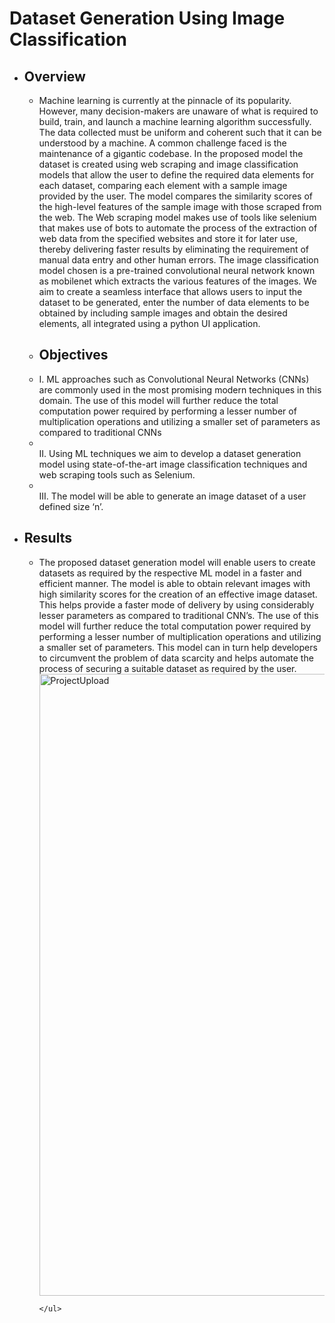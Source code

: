 # Dataset Generation Using Image Classification
<ul>
  <li><h2>Overview</h2></li>
    <ul>
      <li>Machine learning is currently at the pinnacle of its popularity. However, many decision-makers are unaware of what is required to build, train, and launch a machine learning algorithm successfully. The data collected must be uniform and coherent such that it can be understood by a machine. A common challenge faced is the maintenance of a gigantic codebase. In the proposed model the dataset is created using web scraping and image classification models that allow the user to define the required data elements for each dataset, comparing each element with a sample image provided by the user. The model compares the similarity scores of the high-level features of the sample image with those scraped from the web. The Web scraping model makes use of tools like selenium that makes use of bots to automate the process of the extraction of web data from the specified websites and store it for later use, thereby delivering faster results by eliminating the requirement of manual data entry and other human errors. The image classification model chosen is a pre-trained convolutional neural network known as mobilenet which extracts the various features of the images. We aim to create a seamless interface that allows users to input the dataset to be generated, enter the number of data elements to be obtained by including sample images and obtain the desired elements, all integrated using a python UI application.</li>
      <li> <h2>Objectives</h2></li>
      <li> I. ML approaches such as Convolutional Neural Networks (CNNs) are commonly used in the most promising modern techniques in this domain. The use of this model will further reduce the total computation power required by performing a lesser number of multiplication operations and utilizing a smaller set of parameters as compared to traditional CNNs<li></li>
      II. Using ML techniques we aim to develop a dataset generation model using state-of-the-art image classification techniques and web scraping tools such as Selenium.<li></li>
      III. The model will be able to generate an image dataset of a user defined size ‘n’.</li>
    </ul>
  <li> <h2>Results</h2></li>
  <ul>
      <li>The proposed dataset generation model will enable users to create datasets as required by the respective ML model in a faster and efficient manner. The model is able to obtain relevant images with high similarity scores for the creation of an effective image dataset. This helps provide a faster mode of delivery by using considerably lesser parameters as compared to traditional CNN’s. The use of this model will further reduce the total computation power required by performing a lesser number of multiplication operations and utilizing a smaller set of parameters. This model can in turn help developers to circumvent the problem of data scarcity and helps automate the process of securing a suitable dataset as required by the user.</li>
  <img width="995" alt="ProjectUpload" src="https://github.com/nevilleroy/Dataset-Generation-using-Image-Classification/assets/52038531/60f2dcba-72c4-46ff-83f0-d1b428042711">

    </ul>
</ul>
